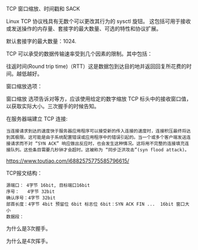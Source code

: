 TCP 窗口缩放、时间戳和 SACK

Linux TCP 协议栈具有无数个可以更改其行为的 sysctl 旋钮。 这包括可用于接收或发送操作的内存量、套接字的最大数量、可选的特性和协议扩展。

默认套接字的最大数量：1024.


TCP 可以承受的数据传输速率受到几个因素的限制。其中包括：

往返时间(Round trip time)（RTT）这是数据包到达目的地并返回回复所花费的时间。越低越好。


窗口缩放选项： 

窗口缩放 选项告诉对等方，应该使用给定的数字缩放 TCP 标头中的接收窗口值，以获取实际大小。三次握手的时候告知。


在服务器端建立 TCP 连接:

	当连接请求到达的速度快于服务器应用程序可以接受新的传入连接的速度时，连接积压最终将达到其极限。这可能是由于系统配置错误或应用程序中的错误引起的。当一个或多个客户端发送连接请求而不对 “SYN ACK” 响应做出反应时，也会发生这种情况。这将用不完整的连接填充连接队列。这些条目需要几秒钟才会超时。这被称为 “同步泛洪攻击”(syn flood attack)。

https://www.toutiao.com/i6882575775585796615/


TCP报文结构：

	源端口： 4字节 16bit, 目标端口16bit  
	序号：   4字节 32bit 
	确认序号：4字节 32bit
	部首长度：4字节 4bit 预留位 6bit 标志位 6bit：SYN ACK FIN ...  16bit 窗口大小 
	数据段：


为什么是3次握手。

为什么是4次挥手。


